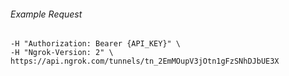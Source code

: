 
###### Example Request
```curl \
-H "Authorization: Bearer {API_KEY}" \
-H "Ngrok-Version: 2" \
https://api.ngrok.com/tunnels/tn_2EmMOupV3jOtn1gFzSNhDJbUE3X
